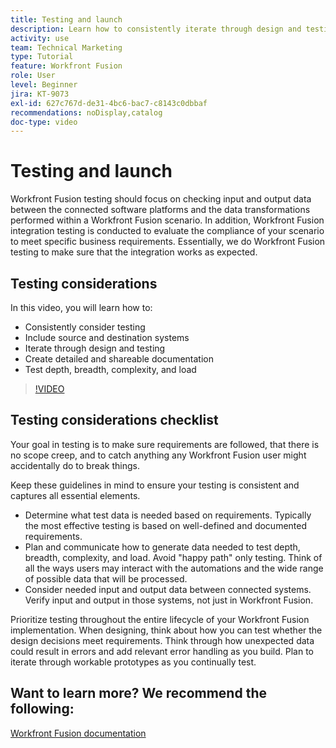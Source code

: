 ```yaml
---
title: Testing and launch
description: Learn how to consistently iterate through design and testing, and create detailed and shareable documentation when using [!DNL Adobe Workfront Fusion].
activity: use
team: Technical Marketing
type: Tutorial
feature: Workfront Fusion
role: User
level: Beginner
jira: KT-9073
exl-id: 627c767d-de31-4bc6-bac7-c8143c0dbbaf
recommendations: noDisplay,catalog
doc-type: video
---
```

# Testing and launch

Workfront Fusion testing should focus on checking input and output data between the connected software platforms and the data transformations performed within a Workfront Fusion scenario. In addition, Workfront Fusion integration testing is conducted to evaluate the compliance of your scenario to meet specific business requirements. Essentially, we do Workfront Fusion testing to make sure that the integration works as expected.

## Testing considerations

In this video, you will learn how to:

* Consistently consider testing
* Include source and destination systems
* Iterate through design and testing
* Create detailed and shareable documentation
* Test depth, breadth, complexity, and load

>[!VIDEO](https://video.tv.adobe.com/v/335315/?quality=12&learn=on)

## Testing considerations checklist

Your goal in testing is to make sure requirements are followed, that there is no scope creep, and to catch anything any Workfront Fusion user might accidentally do to break things.

Keep these guidelines in mind to ensure your testing is consistent and captures all essential elements.

* Determine what test data is needed based on requirements. Typically the most effective testing is based on well-defined and documented requirements. 
* Plan and communicate how to generate data needed to test depth, breadth, complexity, and load. Avoid "happy path" only testing. Think of all the ways users may interact with the automations and the wide range of possible data that will be processed. 
* Consider needed input and output data between connected systems. Verify input and output in those systems, not just in Workfront Fusion.

Prioritize testing throughout the entire lifecycle of your Workfront Fusion implementation. When designing, think about how you can test whether the design decisions meet requirements. Think through how unexpected data could result in errors and add relevant error handling as you build. Plan to iterate through workable prototypes as you continually test.

## Want to learn more? We recommend the following:

[Workfront Fusion documentation](https://experienceleague.adobe.com/docs/workfront/using/adobe-workfront-fusion/workfront-fusion-2.html?lang=en)
